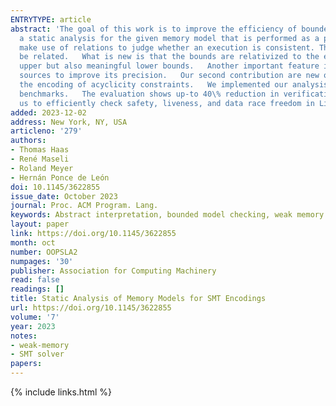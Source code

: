 ```yaml
---
ENTRYTYPE: article
abstract: 'The goal of this work is to improve the efficiency of bounded model checkers that are modular in the memory model.   Our first contribution is
  a static analysis for the given memory model that is performed as a preprocessing step and helps us significantly reduce the encoding size.   Memory model
  make use of relations to judge whether an execution is consistent. The analysis computes bounds on these relations: which pairs of events may or must
  be related.   What is new is that the bounds are relativized to the execution of events.   This makes it possible to derive, for the first time, not only
  upper but also meaningful lower bounds.   Another important feature is that the analysis can import information about the verification instance from external
  sources to improve its precision.   Our second contribution are new optimizations for the SMT encoding.   Notably, the lower bounds allow us to simplify
  the encoding of acyclicity constraints.   We implemented our analysis and optimizations within a bounded model checker and evaluated it on challenging
  benchmarks.   The evaluation shows up-to 40\% reduction in verification time (including the analysis) over previous encodings.   Our optimizations allow
  us to efficiently check safety, liveness, and data race freedom in Linux kernel code.'
added: 2023-12-02
address: New York, NY, USA
articleno: '279'
authors:
- Thomas Haas
- René Maseli
- Roland Meyer
- Hernán Ponce de León
doi: 10.1145/3622855
issue_date: October 2023
journal: Proc. ACM Program. Lang.
keywords: Abstract interpretation, bounded model checking, weak memory models
layout: paper
link: https://doi.org/10.1145/3622855
month: oct
number: OOPSLA2
numpages: '30'
publisher: Association for Computing Machinery
read: false
readings: []
title: Static Analysis of Memory Models for SMT Encodings
url: https://doi.org/10.1145/3622855
volume: '7'
year: 2023
notes:
- weak-memory
- SMT solver
papers:
---
```

{% include links.html %}

